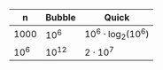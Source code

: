 | n | Bubble | Quick |
| ---- | ---- | ---- |
| 1000 | $10^6$ | $10^{6}\cdot \log_2(10^6)$ |
| $10^6$ | $10^{12}$ | $2 \cdot 10^7$ |

